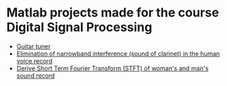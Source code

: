 # Matlab projects made for the course Digital Signal Processing

- [Guitar tuner](SEMINARSKA1/DSP_seminar.pdf)
- [Elimination of narrowband interference (sound of clarinet) in the human voice record](SEMINAR2/DSP_seminar.pdf)
- [Derive Short Term Fourier Transform (STFT) of woman's and man's sound record](Seminarksa-Izpit/Report.pdf)
